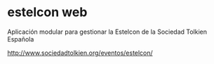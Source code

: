 estelcon web
============

Aplicación modular para gestionar la Estelcon de la Sociedad Tolkien Española

http://www.sociedadtolkien.org/eventos/estelcon/

